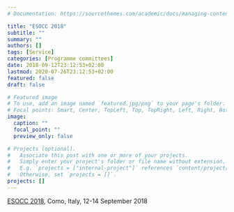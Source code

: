 ```yaml
---
# Documentation: https://sourcethemes.com/academic/docs/managing-content/

title: "ESOCC 2018"
subtitle: ""
summary: ""
authors: []
tags: [Service]
categories: [Programme committees]
date: 2018-09-12T23:12:53+02:00
lastmod: 2020-07-26T23:12:53+02:00
featured: false
draft: false

# Featured image
# To use, add an image named `featured.jpg/png` to your page's folder.
# Focal points: Smart, Center, TopLeft, Top, TopRight, Left, Right, BottomLeft, Bottom, BottomRight.
image:
  caption: ""
  focal_point: ""
  preview_only: false

# Projects (optional).
#   Associate this post with one or more of your projects.
#   Simply enter your project's folder or file name without extension.
#   E.g. `projects = ["internal-project"]` references `content/project/deep-learning/index.md`.
#   Otherwise, set `projects = []`.
projects: []
---
```

[ESOCC 2018](http://esocc2018.disco.unimib.it/), Como, Italy, 12-14 September 2018
